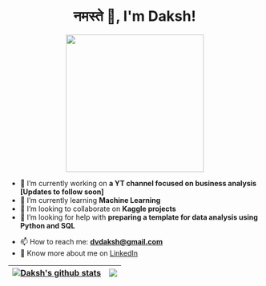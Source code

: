 <h1 align="center"> नमस्ते 🙏, I'm Daksh! </h1>

<p align="center">
<img src="https://media.giphy.com/media/yWU8UqKTsG2AKH5Mz4/giphy.gif" width="275">
</p>

<!--
**dakshvashist/dakshvashist** is a ✨ _special_ ✨ repository because its `README.md` (this file) appears on your GitHub profile.

Here are some ideas to get you started:
-->

- 🔭 I’m currently working on **a YT channel focused on business analysis [Updates to follow soon]**
- 🌱 I’m currently learning **Machine Learning**
- 👯 I’m looking to collaborate on **Kaggle projects**
- 🤔 I’m looking for help with **preparing a template for data analysis using Python and SQL**
<!--
- 💬 Ask me about ...
-->
- 📫 How to reach me: **dvdaksh@gmail.com**
- 📄 Know more about me on [LinkedIn](https://www.linkedin.com/in/dakshvashist)

| <a href="https://github.com/dakshvashist/github-readme-stats"><img align="center" src="https://github-readme-stats.vercel.app/api?username=dakshvashist&show_icons=true&include_all_commits=true&theme=buefy&hide_border=true" alt="Daksh's github stats" /></a> | <a href="https://github.com/dakshvashist/github-readme-stats"><img align="center" src="https://github-readme-stats.vercel.app/api/top-langs/?username=dakshvashist&layout=compact&theme=buefy&hide_border=true" /></a> |
| ------------- | ------------- |
